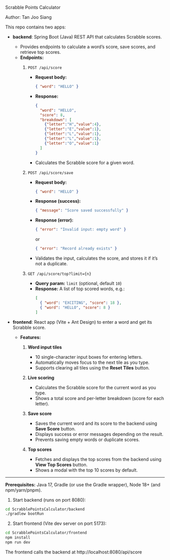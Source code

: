 Scrabble Points Calculator

Author: Tan Joo Siang

This repo contains two apps:

- **backend**: Spring Boot (Java) REST API that calculates Scrabble scores.
    * Provides endpoints to calculate a word’s score, save scores, and retrieve top scores.
    * **Endpoints:**
        1. `POST /api/score`
           - **Request body:** 
             ```json
             { "word": "HELLO" }
             ```
           - **Response:** 
             ```json
             { 
               "word": "HELLO", 
               "score": 8, 
               "breakdown": [
                 {"letter":"H","value":4}, 
                 {"letter":"E","value":1}, 
                 {"letter":"L","value":1}, 
                 {"letter":"L","value":1}, 
                 {"letter":"O","value":1}
               ] 
             }
             ```
           - Calculates the Scrabble score for a given word.

        2. `POST /api/score/save`
           - **Request body:** 
             ```json
             { "word": "HELLO" }
             ```
           - **Response (success):** 
             ```json
             { "message": "Score saved successfully" }
             ```
           - **Response (error):** 
             ```json
             { "error": "Invalid input: empty word" }
             ```
             or 
             ```json
             { "error": "Record already exists" }
             ```
           - Validates the input, calculates the score, and stores it if it’s not a duplicate.

        3. `GET /api/score/top?limit={n}`
           - **Query param:** `limit` (optional, default `10`)
           - **Response:** A list of top scored words, e.g.:
             ```json
             [
               { "word": "EXCITING", "score": 18 },
               { "word": "HELLO", "score": 8 }
             ]
             ```

- **frontend**: React app (Vite + Ant Design) to enter a word and get its Scrabble score.
    * **Features:**
        1. **Word input tiles**
            - 10 single-character input boxes for entering letters.
            - Automatically moves focus to the next tile as you type.
            - Supports clearing all tiles using the **Reset Tiles** button.

        2. **Live scoring**
            - Calculates the Scrabble score for the current word as you type.
            - Shows a total score and per-letter breakdown (score for each letter).

        3. **Save score**
            - Saves the current word and its score to the backend using **Save Score** button.
            - Displays success or error messages depending on the result.
            - Prevents saving empty words or duplicate scores.

        4. **Top scores**
            - Fetches and displays the top scores from the backend using **View Top Scores** button.
            - Shows a modal with the top 10 scores by default.

---

**Prerequisites:**  Java 17, Gradle (or use the Gradle wrapper), Node 18+ (and npm/yarn/pnpm).

1) Start backend (runs on port 8080):

```bash
cd ScrabblePointsCalculator/backend
./gradlew bootRun
```

2) Start frontend (Vite dev server on port 5173):

```bash
cd ScrabblePointsCalculator/frontend
npm install
npm run dev
```

The frontend calls the backend at http://localhost:8080/api/score
